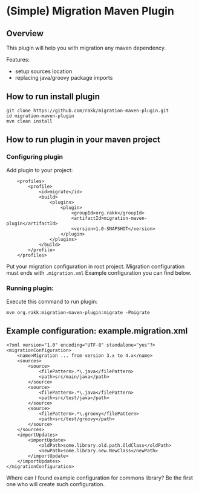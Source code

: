 # (Simple) Migration Maven Plugin


## Overview

This plugin will help you with migration any maven dependency.

Features:
* setup sources location
* replacing java/groovy package imports

## How to run install plugin


```
git clone https://github.com/rakk/migration-maven-plugin.git
cd migration-maven-plugin
mvn clean install
```

## How to run plugin in your maven project

### Configuring plugin

Add plugin to your project:

```
    <profiles>
        <profile>
            <id>migrate</id>
            <build>
                <plugins>
                    <plugin>
                        <groupId>org.rakk</groupId>
                        <artifactId>migration-maven-plugin</artifactId>
                        <version>1.0-SNAPSHOT</version>
                    </plugin>
                </plugins>
            </build>
        </profile>
    </profiles>
```

Put your migration configuration in root project.
Migration configuration must ends with ```.migration.xml```
Example configuration you can find below.

### Running plugin:

Execute this command to run plugin:

```
mvn org.rakk:migration-maven-plugin:migrate -Pmigrate
```

## Example configuration: example.migration.xml
```
<?xml version="1.0" encoding="UTF-8" standalone="yes"?>
<migrationConfiguration>
    <name>Migration ... from version 3.x to 4.x</name>
    <sources>
        <source>
            <filePattern>.*\.java</filePattern>
            <path>src/main/java</path>
        </source>
        <source>
            <filePattern>.*\.java</filePattern>
            <path>src/test/java</path>
        </source>
        <source>
            <filePattern>.*\.groovy</filePattern>
            <path>src/test/groovy</path>
        </source>
    </sources>
    <importUpdates>
        <importUpdate>
            <oldPath>some.library.old.path.OldClass</oldPath>
            <newPath>some.library.new.NewClass</newPath>
        </importUpdate>
    </importUpdates>
</migrationConfiguration>

```

Where can I found example configuration for commons library?
Be the first one who will create such configuration.
